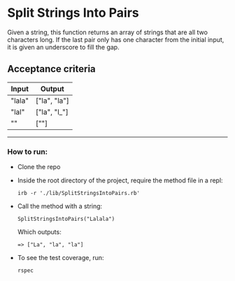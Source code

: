 # Split Strings Into Pairs

Given a string, this function returns an array of strings that are all two characters long. If the last pair only has one character from the initial input, it is given an underscore to fill the gap.

## Acceptance criteria

Input | Output
--- | ---
"lala" | ["la", "la"]
"lal" | ["la", "l_"]
"" | [""]

---

### How to run:

- Clone the repo
- Inside the root directory of the project, require the method file in a repl:

    ```
    irb -r './lib/SplitStringsIntoPairs.rb'
    ```
- Call the method with a string:
    ```
    SplitStringsIntoPairs("Lalala")
    ```
    Which outputs:
    ```
    => ["La", "la", "la"]
    ```

- To see the test coverage, run:

    ```
    rspec
    ```